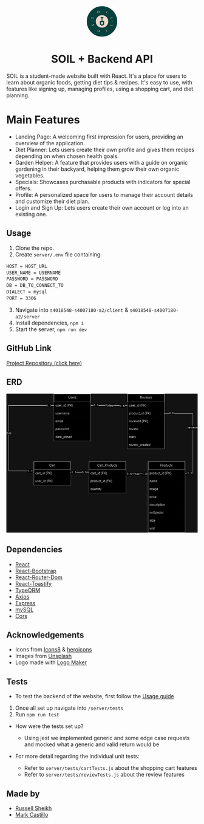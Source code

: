 <div align="center">
  <img src="client/public/logo.png" alt="Soil Logo" height="80px">
  <h1>SOIL + Backend API</h1>
</div>

SOIL is a student-made website built with React. It's a place for users to learn about organic foods, getting diet tips & recipes. It's easy to use, with features like signing up, managing profiles, using a shopping cart, and diet planning.

# Main Features

- Landing Page: A welcoming first impression for users, providing an overview of the application.
- Diet Planner: Lets users create their own profile and gives them recipes depending on when chosen health goals.
- Garden Helper: A feature that provides users with a guide on organic gardening in their backyard, helping them grow their own organic vegetables.
- Specials: Showcases purchasable products with indicators for special offers.
- Profile: A personalized space for users to manage their account details and customize their diet plan.
- Login and Sign Up: Lets users create their own account or log into an existing one.

## Usage

1. Clone the repo.
2. Create `server/.env` file containing

```md
HOST = HOST_URL
USER_NAME = USERNAME
PASSWORD = PASSWORD
DB = DB_TO_CONNECT_TO
DIALECT = mysql
PORT = 3306
```

3. Navigate into `s4018548-s4007180-a2/client` & `s4018548-s4007180-a2/server`
4. Install dependencies, `npm i`
5. Start the server, `npm run dev`

## GitHub Link

[Project Repository (click here)](https://github.com/rmit-fsd-2024-s1/s4018548-s4007180-a2)

## ERD

![ERD](./server/ERD%20-%20FSD%20A2.drawio.png)

## Dependencies

- [React](https://reactjs.org/)
- [React-Bootstrap](https://react-bootstrap.github.io/)
- [React-Router-Dom](https://reactrouter.com/web/guides/quick-start)
- [React-Toastify](https://fkhadra.github.io/react-toastify/introduction/)
- [TypeORM](https://typeorm.io/)
- [Axios](https://axios-http.com/)
- [Express](https://expressjs.com/)
- [mySQL](https://www.mysql.com/)
- [Cors](https://www.npmjs.com/package/cors)

## Acknowledgements

- Icons from [Icons8](https://icons8.com/) & [heroicons](https://heroicons.com/)
- Images from [Unsplash](https://unsplash.com/)
- Logo made with [Logo Maker](https://logo.com/)

## Tests

- To test the backend of the website, first follow the [Usage guide](#usage)

1. Once all set up navigate into `/server/tests`
2. Run `npm run test`

- How were the tests set up?

  - Using jest we implemented generic and some edge case requests and mocked what a generic and valid return would be

- For more detail regarding the individual unit tests:

  - Refer to `server/tests/cartTests.js` about the shopping cart features
  - Refer to `server/tests/reviewTests.js` about the review features

## Made by

- [Russell Sheikh](https://github.com/Russell0014)
- [Mark Castillo](https://github.com/2trill2code)
